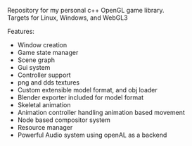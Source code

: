 Repository for my personal c++ OpenGL game library.  
Targets for Linux, Windows, and WebGL3

Features:  
- Window creation  
- Game state manager  
- Scene graph  
- Gui system  
- Controller support  
- png and dds textures  
- Custom extensible model format, and obj loader  
- Blender exporter included for model format  
- Skeletal animation  
- Animation controller handling animation based movement  
- Node based compositor system  
- Resource manager  
- Powerful Audio system using openAL as a backend  



	

